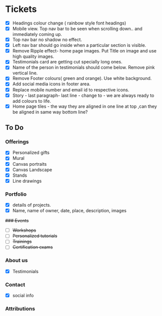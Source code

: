 # Tickets

* [x] Headings colour change ( rainbow style  font headings)
* [x] Mobile view. Top nav bar to be seen when scrolling down.. and immediately coming up.
* [x] Top nav bar no shadow no effect.
* [x] Left nav bar should go inside when a particular section is visible.
* [x] Remove Ripple effect- home page images.  Put Title on image and use high quality images.
* [x] Testimonials card are getting cut specially long ones.
* [x] Name of the person in testimonials should come below. Remove pink vertical line.
* [x] Remove Footer colours( green and orange). Use white background. 
* [x] Add social media icons in footer area.
* [x] Replace mobile number and email id to respective icons.
* [x] Story - last paragraph- last line - change to - we are always ready to add colours to life. 
* [x] Home page tiles - the way they are aligned in one line at top ,can they be aligned in  same way bottom line?

## To Do

### Offerings

* [x] Personalized gifts
* [x] Mural
* [x] Canvas portraits
* [x] Canvas Landscape
* [x] Stands
* [x] Line drawings

### Portfolio

* [x] details of projects.
* [x] Name, name of owner, date, place, description, images

~~### Events~~

* [ ] ~~Workshops~~
* [ ] ~~Personalized tutorials~~
* [ ] ~~Trainings~~
* [ ] ~~Certification exams~~

### About us

* [x] Testimonials

### Contact

* [x] social info

### Attributions
